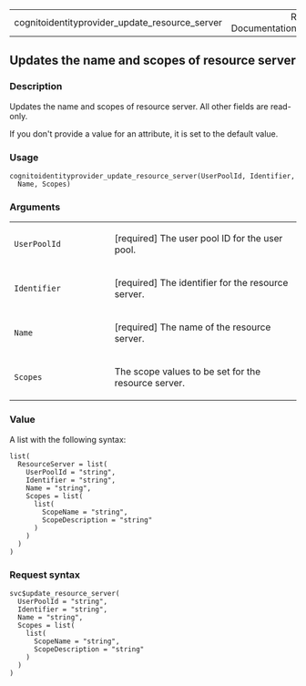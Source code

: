<table style="width: 100%;">
<tbody>
<tr class="odd">
<td>cognitoidentityprovider_update_resource_server</td>
<td style="text-align: right;">R Documentation</td>
</tr>
</tbody>
</table>

## Updates the name and scopes of resource server

### Description

Updates the name and scopes of resource server. All other fields are
read-only.

If you don't provide a value for an attribute, it is set to the default
value.

### Usage

    cognitoidentityprovider_update_resource_server(UserPoolId, Identifier,
      Name, Scopes)

### Arguments

<table>
<colgroup>
<col style="width: 35%" />
<col style="width: 65%" />
</colgroup>
<tbody>
<tr class="odd">
<td><code
id="cognitoidentityprovider_update_resource_server_:_UserPoolId">UserPoolId</code></td>
<td><p>[required] The user pool ID for the user pool.</p></td>
</tr>
<tr class="even">
<td><code
id="cognitoidentityprovider_update_resource_server_:_Identifier">Identifier</code></td>
<td><p>[required] The identifier for the resource server.</p></td>
</tr>
<tr class="odd">
<td><code
id="cognitoidentityprovider_update_resource_server_:_Name">Name</code></td>
<td><p>[required] The name of the resource server.</p></td>
</tr>
<tr class="even">
<td><code
id="cognitoidentityprovider_update_resource_server_:_Scopes">Scopes</code></td>
<td><p>The scope values to be set for the resource server.</p></td>
</tr>
</tbody>
</table>

### Value

A list with the following syntax:

    list(
      ResourceServer = list(
        UserPoolId = "string",
        Identifier = "string",
        Name = "string",
        Scopes = list(
          list(
            ScopeName = "string",
            ScopeDescription = "string"
          )
        )
      )
    )

### Request syntax

    svc$update_resource_server(
      UserPoolId = "string",
      Identifier = "string",
      Name = "string",
      Scopes = list(
        list(
          ScopeName = "string",
          ScopeDescription = "string"
        )
      )
    )

